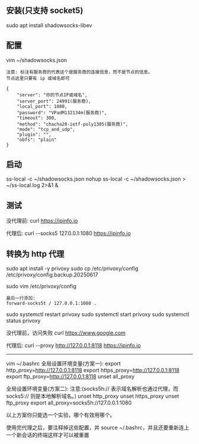 
## 安装(只支持 socket5)

sudo apt install shadowsocks-libev

## 配置

vim ~/shadowsocks.json

```
注意: 标注有服务商的代表这个是服务商的连接信息，而不是节点的信息。
节点这里只要有 ip 或域名即可

{
    "server": "你的节点IP或域名",
    "server_port": 24991(服务商),
    "local_port": 1080,
    "password": "VPadM132134m(服务商)",
    "timeout": 300,
    "method": "chacha20-ietf-poly1305(服务商)",
    "mode": "tcp_and_udp",
    "plugin": "",
    "obfs": "plain"
}
```

## 启动

ss-local -c ~/shadowsocks.json
nohup ss-local -c ~/shadowsocks.json > ~/ss-local.log 2>&1 &

## 测试

没代理前:
curl https://ipinfo.io

代理后:
curl --socks5 127.0.0.1:1080 https://ipinfo.io


## 转换为 http 代理

sudo apt install -y privoxy
sudo cp /etc/privoxy/config /etc/privoxy/config.backup.20250617

sudo vim /etc/privoxy/config
```
最后一行添加:
forward-socks5t / 127.0.0.1:1080 .
```

sudo systemctl restart privoxy
sudo systemctl start privoxy
sudo systemctl status privoxy

没代理前，访问失败
curl https://www.google.com

代理后:
curl --proxy http://127.0.0.1:8118 https://ipinfo.io

-------------------------------------------------------------------

vim ~/.bashrc
全局设置环境变量(方案一):
export http_proxy=http://127.0.0.1:8118
export https_proxy=http://127.0.0.1:8118
export ftp_proxy=http://127.0.0.1:8118
unset all_proxy

全局设置环境变量(方案二):
注意:(socks5h:// 表示域名解析也通过代理，而 socks5:// 则是本地解析域名。)
unset http_proxy
unset https_proxy
unset ftp_proxy
export all_proxy=socks5h://127.0.0.1:1080

以上方案你只能选一个实验，哪个有效用哪个。

使用完代理之后，要注释掉这些配置，并 source ~/.bashrc，并且还要重新连上一个新会话的终端这样才可以被重置
